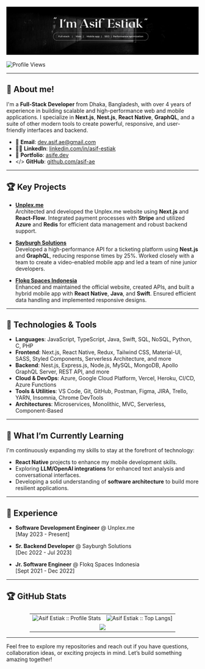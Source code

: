 ![Header](./Asif_Estiak_GitHub_Banner_1.png)

![Profile Views](https://komarev.com/ghpvc/?username=asif-ae&color=blue)

---

## 📙 About me!

I'm a **Full-Stack Developer** from Dhaka, Bangladesh, with over 4 years of experience in building scalable and high-performance web and mobile applications. I specialize in **Next.js**, **Nest.js**, **React Native**, **GraphQL**, and a suite of other modern tools to create powerful, responsive, and user-friendly interfaces and backend.

* 📧 **Email**: [dev.asif.ae@gmail.com](mailto:dev.asif.ae@gmail.com)
* 🧑‍💼 **LinkedIn**: [linkedin.com/in/asif-estiak](https://www.linkedin.com/in/asif-estiak/)
* 🔗 **Portfolio**: [asife.dev](https://www.asife.dev/)
* </> **GitHub**: [github.com/asif-ae](https://github.com/asif-ae)

---

## 🏆 Key Projects

- **[Unplex.me](https://unplex.me)**  
  Architected and developed the Unplex.me website using **Next.js** and **React-Flow**. Integrated payment processes with **Stripe** and utilized **Azure** and **Redis** for efficient data management and robust backend support.

- **[Sayburgh Solutions](https://sayburgh.com/)**  
  Developed a high-performance API for a ticketing platform using **Nest.js** and **GraphQL**, reducing response times by 25%. Worked closely with a team to create a video-enabled mobile app and led a team of nine junior developers.

- **[Flokq Spaces Indonesia](https://www.flokq.com/)**  
  Enhanced and maintained the official website, created APIs, and built a hybrid mobile app with **React Native**, **Java**, and **Swift**. Ensured efficient data handling and implemented responsive designs.

---

## 🔧 Technologies & Tools
- **Languages**: JavaScript, TypeScript, Java, Swift, SQL, NoSQL, Python, C, PHP
- **Frontend**: Next.js, React Native, Redux, Tailwind CSS, Material-UI, SASS, Styled Components, Serverless Architecture, and more
- **Backend**: Nest.js, Express.js, Node.js, MySQL, MongoDB, Apollo GraphQL Server, REST API, and more
- **Cloud & DevOps**: Azure, Google Cloud Platform, Vercel, Heroku, CI/CD, Azure Functions
- **Tools & Utilities**: VS Code, Git, GitHub, Postman, Figma, JIRA, Trello, YARN, Insomnia, Chrome DevTools
- **Architectures**: Microservices, Monolithic, MVC, Serverless, Component-Based

---

## 🌱 What I’m Currently Learning
I'm continuously expanding my skills to stay at the forefront of technology:
- **React Native** projects to enhance my mobile development skills.
- Exploring **LLM/OpenAI integrations** for enhanced text analysis and conversational interfaces.
- Developing a solid understanding of **software architecture** to build more resilient applications.

---

## 💼 Experience
- **Software Development Engineer** @ Unplex.me  
  [May 2023 - Present]

- **Sr. Backend Developer** @ Sayburgh Solutions  
  [Dec 2022 - Jul 2023]

- **Jr. Software Engineer** @ Flokq Spaces Indonesia  
  [Sept 2021 - Dec 2022]

---

## 🏆 GitHub Stats

<table style="display: flex; align-items: center; justify-content: center; width: 100%;">
  <tr>
   <td><img alt="Asif Estiak :: Profile Stats" src="https://github-readme-stats.vercel.app/api?username=asif-ae&theme=blue-green&amp;show_icons=true&amp;count_private=true&amp;hide_border=true" /></td>
   <td><img alt="Asif Estiak :: Top Langs]" src="https://github-readme-stats.vercel.app/api/top-langs/?username=asif-ae&langs_count=14&theme=blue-green&layout=compact&hide=html"> </td>
  </tr>
  <tr>
    <td colspan="2" align="center"><img  align="center" src="https://github-readme-streak-stats.herokuapp.com/?user=asif-ae&theme=blue-green&hide_border=true"></td>
  </tr>
</table>

---

Feel free to explore my repositories and reach out if you have questions, collaboration ideas, or exciting projects in mind. Let’s build something amazing together!
